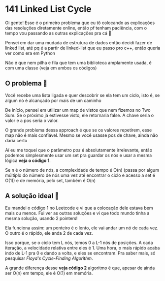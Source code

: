# 141 Linked List Cycle

Oi gente! Esse é o primeiro problema que eu tô colocando as explicações das resoluções diretamente online, então pf tenham paciência, com o tempo vou passando as outras explicações pra cá :pray:

Pensei em dar uma mudada de estrutura de dados então decidi fazer de linked list, até pq é a partir de linked-list que eu passo pro c++, então queria ver como era em Python

Não é que nem pilha e fila que tem uma biblioteca amplamente usada, é com uma classe (veja em ambos os códigos)

## O problema :thinking:

Você recebe uma lista ligada e quer descobrir se ela tem um ciclo, isto é, se algum nó é alcançado por mais de um caminho 

De início, pensei em utilizar um map de vistos que nem fizemos no Two Sum. Se o próximo já estivesse visto, ele retornaria false. A chave seria o valor e a pos seria o valor. 

O grande problema dessa approach é que se os valores repetirem, esse map não é mais confiável. Mesmo se você usasse pos de chave, ainda não daria certo

Aí eu me toquei que o parâmetro _pos_ é absolutamente irrelevante, então podemos simplesmente usar um set pra guardar os nós e usar a mesma lógica __veja o código 1__.

Se n é o número de nós, a complexidade de tempo é O(n) (passa por algum múltiplo do número de nós uma vez até encontrar o ciclo e acesso a set é O(1)) e de memória, pelo set, também é O(n)

## A solução ideal :star_struck:

Eu mandei o código 1 no Leetcode e vi que a colocação dele estava bem mais ou menos. Fui ver as outras soluções e vi que todo mundo tinha a mesma solução, usando 2 pointers!

Ela funciona assim: um ponteiro é o lento, ele vai andar um nó de cada vez. O outro é o rápido, ele anda 2 de cada vez. 

Isso porque, se o ciclo tem L nós, temos 0 a L-1 nós de posições. A cada iteração, a velocidade relativa entre eles é 1. Uma hora, o mais rápido acaba indo de L-1 pra 0 e dando a volta, e eles se encontram. Pra saber mais, só pesquisar _Floyd's Cycle-Finding Algorithm_. 

A grande diferença desse __veja código 2__ algoritmo é que, apesar de ainda ser O(n) em tempo, ele é O(1) em memória. 